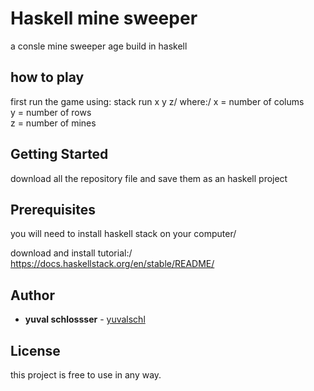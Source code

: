 # Haskell mine sweeper

a consle mine sweeper age build in haskell

## how to play

first run the game using: stack run x y z/
where:/
x = number of colums\
y = number of rows\
z = number of mines

## Getting Started

download all the repository file and save them as an haskell project 

## Prerequisites

you will need to install haskell stack on your computer/

download and install tutorial:/
https://docs.haskellstack.org/en/stable/README/

## Author

* **yuval schlossser** - [yuvalschl](https://github.com/yuvalschl)

## License

this project is free to use in any way.
